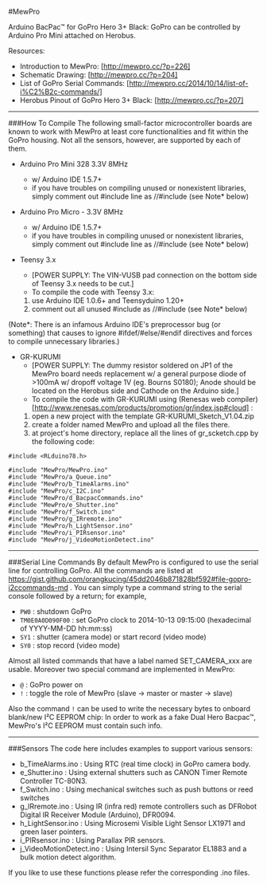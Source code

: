 #MewPro

Arduino BacPac™ for GoPro Hero 3+ Black: GoPro can be controlled by Arduino Pro Mini attached on Herobus.

Resources:
* Introduction to MewPro: [http://mewpro.cc/?p=226]
* Schematic Drawing: [http://mewpro.cc/?p=204]
* List of GoPro Serial Commands: [http://mewpro.cc/2014/10/14/list-of-i%C2%B2c-commands/]
* Herobus Pinout of GoPro Hero 3+ Black: [http://mewpro.cc/?p=207]

------

###How To Compile
The following small-factor microcontroller boards are known to work with MewPro at least core functionalities and fit within the GoPro housing. Not all the sensors, however, are supported by each of them.

* Arduino Pro Mini 328 3.3V 8MHz
  - w/ Arduino IDE 1.5.7+
  - if you have troubles on compiling unused or nonexistent libraries, simply comment out #include line as //#include (see Note* below)

* Arduino Pro Micro - 3.3V 8MHz
  - w/ Arduino IDE 1.5.7+
  - if you have troubles in compiling unused or nonexistent libraries, simply comment out #include line as //#include (see Note* below)

* Teensy 3.x
  - [POWER SUPPLY: The VIN-VUSB pad connection on the bottom side of Teensy 3.x needs to be cut.]
  - To compile the code with Teensy 3.x:
  1. use Arduino IDE 1.0.6+ and Teensyduino 1.20+
  2. comment out all unused #include as //#include (see Note* below)

(Note*: There is an infamous Arduino IDE's preprocessor bug (or something) that causes to ignore #ifdef/#else/#endif directives and forces to compile unnecessary libraries.)

* GR-KURUMI
  - [POWER SUPPLY: The dummy resistor soldered on JP1 of the MewPro board needs replacement w/ a general purpose diode of >100mA w/ dropoff voltage 1V (eg. Bourns S0180); Anode should be located on the Herobus side and Cathode on the Arduino side.]
  - To compile the code with GR-KURUMI using (Renesas web compiler)[http://www.renesas.com/products/promotion/gr/index.jsp#cloud] :
  1. open a new project with the template GR-KURUMI_Sketch_V1.04.zip
  2. create a folder named MewPro and upload all the files there.
  3. at project's home directory, replace all the lines of gr_scketch.cpp by the following code:
```
#include <RLduino78.h>

#include "MewPro/MewPro.ino"
#include "MewPro/a_Queue.ino"
#include "MewPro/b_TimeAlarms.ino"
#include "MewPro/c_I2C.ino"
#include "MewPro/d_BacpacCommands.ino"
#include "MewPro/e_Shutter.ino"
#include "MewPro/f_Switch.ino"
#include "MewPro/g_IRremote.ino"
#include "MewPro/h_LightSensor.ino"
#include "MewPro/i_PIRsensor.ino"
#include "MewPro/j_VideoMotionDetect.ino"
```

------

###Serial Line Commands
By default MewPro is configured to use the serial line for controlling GoPro. All the commands are listed at https://gist.github.com/orangkucing/45dd2046b871828bf592#file-gopro-i2ccommands-md . You can simply type a command string to the serial console followed by a return; for example,

+ `PW0` : shutdown GoPro
+ `TM0E0A0D090F00` : set GoPro clock to 2014-10-13 09:15:00 (hexadecimal of YYYY-MM-DD hh:mm:ss)
+ `SY1` : shutter (camera mode) or start record (video mode)
+ `SY0` : stop record (video mode)

Almost all listed commands that have a label named SET_CAMERA_xxx are usable. Moreover two special command are implemented in MewPro:

+ `@` : GoPro power on
+ `!` : toggle the role of MewPro (slave -> master or master -> slave)

Also the command `!` can be used to write the necessary bytes to onboard blank/new I²C EEPROM chip: In order to work as a fake Dual Hero Bacpac™, MewPro's I²C EEPROM must contain such info.

------

###Sensors
The code here includes examples to support various sensors:

+ b_TimeAlarms.ino : Using RTC (real time clock) in GoPro camera body.
+ e_Shutter.ino : Using external shutters such as CANON Timer Remote Controller TC-80N3.
+ f_Switch.ino : Using mechanical switches such as push buttons or reed switches
+ g_IRremote.ino : Using IR (infra red) remote controllers such as DFRobot Digital IR Receiver Module (Arduino), DFR0094.
+ h_LightSensor.ino : Using Microsemi Visible Light Sensor LX1971 and green laser pointers.
+ i_PIRsensor.ino : Using Parallax PIR sensors.
+ j_VideoMotionDetect.ino : Using Intersil Sync Separator EL1883 and a bulk motion detect algorithm.

If you like to use these functions please refer the corresponding .ino files.
